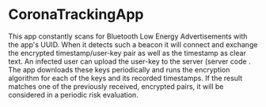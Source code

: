 # CoronaTrackingApp

This app constantly scans for Bluetooth Low Energy Advertisements with the app's UUID. When it detects such a beacon it will connect and exchange
the encrypted timestamp/user-key pair as well as the timestamp as clear text. An infected user can upload the user-key to the server (server code . The app downloads these keys
periodically and runs the encryption algorithm for each of the keys and its recorded timestamps. If the result matches one of the previously
received, encrypted pairs, it will be considered in a periodic risk evaluation.
